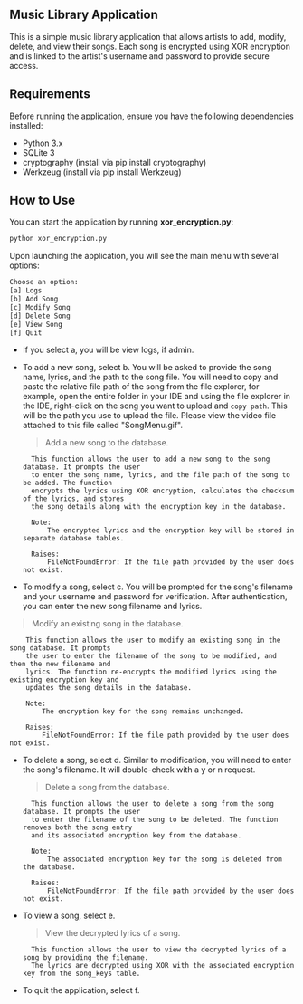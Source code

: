 ## Music Library Application

This is a simple music library application that allows artists to add, modify, delete, and view their songs. Each song is encrypted using XOR encryption and is linked to the artist's username and password to provide secure access.

## Requirements

Before running the application, ensure you have the following dependencies installed:

- Python 3.x
- SQLite 3
- cryptography (install via pip install cryptography)
- Werkzeug (install via pip install Werkzeug)

## How to Use

You can start the application by running **xor_encryption.py**:

```bash
python xor_encryption.py
```

Upon launching the application, you will see the main menu with several options:

```bash
Choose an option:
[a] Logs
[b] Add Song
[c] Modify Song
[d] Delete Song
[e] View Song
[f] Quit
```

- If you select a, you will be view logs, if admin.

- To add a new song, select b. You will be asked to provide the song name, lyrics, and the path to the song file. You will need to copy and paste the relative file path of the song from the file explorer, for example, open the entire folder in your IDE and using the file explorer in the IDE, right-click on the song you want to upload and `copy path`. This will be the path you use to upload the file. Please view the video file attached to this file called "SongMenu.gif".
  > Add a new song to the database.

        This function allows the user to add a new song to the song database. It prompts the user
        to enter the song name, lyrics, and the file path of the song to be added. The function
        encrypts the lyrics using XOR encryption, calculates the checksum of the lyrics, and stores
        the song details along with the encryption key in the database.

        Note:
            The encrypted lyrics and the encryption key will be stored in separate database tables.

        Raises:
            FileNotFoundError: If the file path provided by the user does not exist.


- To modify a song, select c. You will be prompted for the song's filename and your username and password for verification. After authentication, you can enter the new song filename and lyrics.
 > Modify an existing song in the database.

        This function allows the user to modify an existing song in the song database. It prompts
        the user to enter the filename of the song to be modified, and then the new filename and
        lyrics. The function re-encrypts the modified lyrics using the existing encryption key and
        updates the song details in the database.

        Note:
            The encryption key for the song remains unchanged.

        Raises:
            FileNotFoundError: If the file path provided by the user does not exist.

- To delete a song, select d. Similar to modification, you will need to enter the song's filename. It will double-check with a y or n request.
  > Delete a song from the database.

        This function allows the user to delete a song from the song database. It prompts the user
        to enter the filename of the song to be deleted. The function removes both the song entry
        and its associated encryption key from the database.

        Note:
            The associated encryption key for the song is deleted from the database.

        Raises:
            FileNotFoundError: If the file path provided by the user does not exist.

- To view a song, select e.
  > View the decrypted lyrics of a song.

        This function allows the user to view the decrypted lyrics of a song by providing the filename.
        The lyrics are decrypted using XOR with the associated encryption key from the song_keys table.

- To quit the application, select f.
